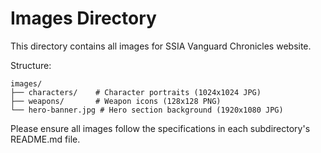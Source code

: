 # Images Directory

This directory contains all images for SSIA Vanguard Chronicles website.

Structure:
```
images/
├── characters/    # Character portraits (1024x1024 JPG)
├── weapons/       # Weapon icons (128x128 PNG)
└── hero-banner.jpg # Hero section background (1920x1080 JPG)
```

Please ensure all images follow the specifications in each subdirectory's README.md file.
